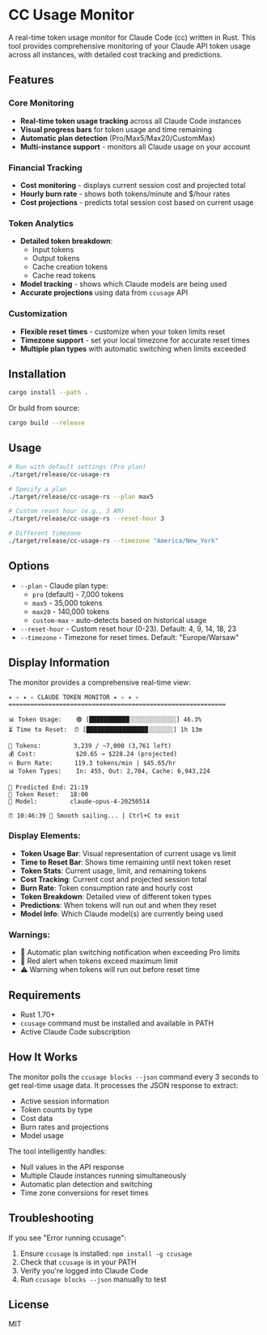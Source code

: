# CC Usage Monitor

A real-time token usage monitor for Claude Code (cc) written in Rust. This tool provides comprehensive monitoring of your Claude API token usage across all instances, with detailed cost tracking and predictions.

## Features

### Core Monitoring

- **Real-time token usage tracking** across all Claude Code instances
- **Visual progress bars** for token usage and time remaining
- **Automatic plan detection** (Pro/Max5/Max20/CustomMax)
- **Multi-instance support** - monitors all Claude usage on your account

### Financial Tracking

- **Cost monitoring** - displays current session cost and projected total
- **Hourly burn rate** - shows both tokens/minute and $/hour rates
- **Cost projections** - predicts total session cost based on current usage

### Token Analytics

- **Detailed token breakdown**:
  - Input tokens
  - Output tokens
  - Cache creation tokens
  - Cache read tokens
- **Model tracking** - shows which Claude models are being used
- **Accurate projections** using data from `ccusage` API

### Customization

- **Flexible reset times** - customize when your token limits reset
- **Timezone support** - set your local timezone for accurate reset times
- **Multiple plan types** with automatic switching when limits exceeded

## Installation

```bash
cargo install --path .
```

Or build from source:

```bash
cargo build --release
```

## Usage

```bash
# Run with default settings (Pro plan)
./target/release/cc-usage-rs

# Specify a plan
./target/release/cc-usage-rs --plan max5

# Custom reset hour (e.g., 3 AM)
./target/release/cc-usage-rs --reset-hour 3

# Different timezone
./target/release/cc-usage-rs --timezone "America/New_York"
```

## Options

- `--plan` - Claude plan type:
  - `pro` (default) - 7,000 tokens
  - `max5` - 35,000 tokens
  - `max20` - 140,000 tokens
  - `custom-max` - auto-detects based on historical usage
- `--reset-hour` - Custom reset hour (0-23). Default: 4, 9, 14, 18, 23
- `--timezone` - Timezone for reset times. Default: "Europe/Warsaw"

## Display Information

The monitor provides a comprehensive real-time view:

```
✦ ✧ ✦ ✧ CLAUDE TOKEN MONITOR ✦ ✧ ✦ ✧
============================================================

📊 Token Usage:    🟢 [███████████░░░░░░░░░░░░░] 46.3%
⏳ Time to Reset:  ⏰ [█████████████████░░░░░░░] 1h 13m

🎯 Tokens:         3,239 / ~7,000 (3,761 left)
💰 Cost:           $20.65 → $228.24 (projected)
🔥 Burn Rate:      119.3 tokens/min | $45.65/hr
📊 Token Types:    In: 455, Out: 2,784, Cache: 6,943,224

🏁 Predicted End: 21:19
🔄 Token Reset:   18:00
🤖 Model:         claude-opus-4-20250514

⏰ 10:46:39 📝 Smooth sailing... | Ctrl+C to exit
```

### Display Elements:

- **Token Usage Bar**: Visual representation of current usage vs limit
- **Time to Reset Bar**: Shows time remaining until next token reset
- **Token Stats**: Current usage, limit, and remaining tokens
- **Cost Tracking**: Current cost and projected session total
- **Burn Rate**: Token consumption rate and hourly cost
- **Token Breakdown**: Detailed view of different token types
- **Predictions**: When tokens will run out and when they reset
- **Model Info**: Which Claude model(s) are currently being used

### Warnings:

- 🔄 Automatic plan switching notification when exceeding Pro limits
- 🚨 Red alert when tokens exceed maximum limit
- ⚠️ Warning when tokens will run out before reset time

## Requirements

- Rust 1.70+
- `ccusage` command must be installed and available in PATH
- Active Claude Code subscription

## How It Works

The monitor polls the `ccusage blocks --json` command every 3 seconds to get real-time usage data. It processes the JSON response to extract:

- Active session information
- Token counts by type
- Cost data
- Burn rates and projections
- Model usage

The tool intelligently handles:

- Null values in the API response
- Multiple Claude instances running simultaneously
- Automatic plan detection and switching
- Time zone conversions for reset times

## Troubleshooting

If you see "Error running ccusage":

1. Ensure `ccusage` is installed: `npm install -g ccusage`
2. Check that `ccusage` is in your PATH
3. Verify you're logged into Claude Code
4. Run `ccusage blocks --json` manually to test

## License

MIT
